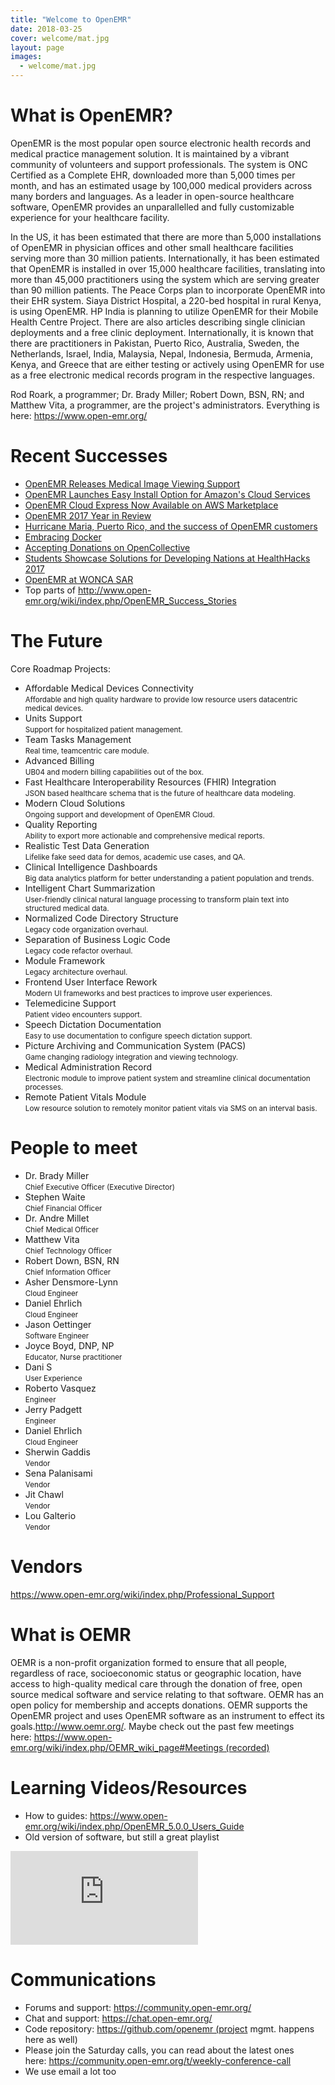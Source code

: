 ```yaml
---
title: "Welcome to OpenEMR"
date: 2018-03-25
cover: welcome/mat.jpg
layout: page
images:
  - welcome/mat.jpg
---
```


# What is OpenEMR?

OpenEMR is the most popular open source electronic health records and medical practice management solution. It is maintained by a vibrant community of volunteers and support professionals. The system is ONC Certified as a Complete EHR, downloaded more than 5,000 times per month, and has an estimated usage by 100,000 medical providers across many borders and languages. As a leader in open-source healthcare software, OpenEMR provides an unparallelled and fully customizable experience for your healthcare facility. 

In the US, it has been estimated that there are more than 5,000 installations of OpenEMR in physician offices and other small healthcare facilities serving more than 30 million patients. Internationally, it has been estimated that OpenEMR is installed in over 15,000 healthcare facilities, translating into more than 45,000 practitioners using the system which are serving greater than 90 million patients. The Peace Corps plan to incorporate OpenEMR into their EHR system. Siaya District Hospital, a 220-bed hospital in rural Kenya, is using OpenEMR. HP India is planning to utilize OpenEMR for their Mobile Health Centre Project. There are also articles describing single clinician deployments and a free clinic deployment. Internationally, it is known that there are practitioners in Pakistan, Puerto Rico, Australia, Sweden, the Netherlands, Israel, India, Malaysia, Nepal, Indonesia, Bermuda, Armenia, Kenya, and Greece that are either testing or actively using OpenEMR for use as a free electronic medical records program in the respective languages.

Rod Roark, a programmer; Dr. Brady Miller; Robert Down, BSN, RN; and Matthew Vita, a programmer, are the project's administrators. Everything is here: https://www.open-emr.org/

# Recent Successes

* [OpenEMR Releases Medical Image Viewing Support](http://www.openhealthnews.com/content/openemr-releases-medical-image-viewing-support)
* [OpenEMR Launches Easy Install Option for Amazon's Cloud Services](http://www.openhealthnews.com/content/openemr-launches-easy-install-option-amazons-cloud-services)
* [OpenEMR Cloud Express Now Available on AWS Marketplace](https://www.emrandehrnews.com/2017/12/20/openemr-cloud-express-now-available-on-aws-marketplace/)
* [OpenEMR 2017 Year in Review](https://www.open-emr.org/year-in-review/)
* [Hurricane Maria, Puerto Rico, and the success of OpenEMR customers](https://openemr.blog/post/hurricane-maria-puerto-rico-openemr-success/)
* [Embracing Docker](https://openemr.blog/post/embracing-docker/)
* [Accepting Donations on OpenCollective](https://openemr.blog/post/accepting-donations-on-opencollective/)
* [Students Showcase Solutions for Developing Nations at HealthHacks 2017](https://openemr.blog/post/success-at-healthhacks-2017/)
* [OpenEMR at WONCA SAR](https://openemr.blog/post/openemr-at-wonca-2017/)
* Top parts of http://www.open-emr.org/wiki/index.php/OpenEMR_Success_Stories

# The Future

Core Roadmap Projects:

* Affordable Medical Devices Connectivity<br/><small>Affordable and high ­quality hardware to provide low resource users data­centric medical devices.</small></small>
* Units Support<br/><small>Support for hospitalized patient management.</small>
* Team Tasks Management<br/><small>Real time, team­centric care module.</small>
* Advanced Billing<br/><small>UB04 and modern billing capabilities out of the box.</small>
* Fast Healthcare Interoperability Resources (FHIR) Integration<br/><small>JSON­ based healthcare schema that is the future of healthcare data modeling.</small>
* Modern Cloud Solutions<br/><small>Ongoing support and development of OpenEMR Cloud.</small>
* Quality Reporting<br/><small>Ability to export more actionable and comprehensive medical reports.</small>
* Realistic Test Data Generation<br/><small>Life­like fake seed data for demos, academic use cases, and QA.</small>
* Clinical Intelligence Dashboards<br/><small>Big data analytics platform for better understanding a patient population and trends.</small>
* Intelligent Chart Summarization<br/><small>User-friendly clinical natural language processing to transform plain text into structured medical data.</small>
* Normalized Code Directory Structure<br/><small>Legacy code organization overhaul.</small>
* Separation of Business Logic Code<br/><small>Legacy code refactor overhaul.</small>
* Module Framework<br/><small>Legacy architecture overhaul.</small>
* Frontend User Interface Rework<br/><small>Modern UI frameworks and best practices to improve user experiences.</small>
* Telemedicine Support<br/><small>Patient video encounters support.</small>
* Speech Dictation Documentation<br/><small>Easy to use documentation to configure speech dictation support.</small>
* Picture Archiving and Communication System (PACS)<br/><small>Game changing radiology integration and viewing technology.</small>
* Medical Administration Record<br/><small>Electronic module to improve patient system and streamline clinical documentation processes.</small>
* Remote Patient Vitals Module<br/><small>Low resource solution to remotely monitor patient vitals via SMS on an interval basis.</small>

# People to meet

* Dr. Brady Miller<br/><small>Chief Executive Officer (Executive Director)</small>
* Stephen Waite<br/><small>Chief Financial Officer</small>
* Dr. Andre Millet<br/><small>Chief Medical Officer</small>
* Matthew Vita<br/><small>Chief Technology Officer</small>
* Robert Down, BSN, RN<br/><small>Chief Information Officer</small>
* Asher Densmore-Lynn<br/><small>Cloud Engineer</small>
* Daniel Ehrlich<br/><small>Cloud Engineer</small>
* Jason Oettinger<br/><small>Software Engineer</small>
* Joyce Boyd, DNP, NP<br/><small>Educator, Nurse practitioner </small>
* Dani S<br/><small>User Experience</small>
* Roberto Vasquez<br/><small>Engineer</small>
* Jerry Padgett<br/><small>Engineer</small>
* Daniel Ehrlich<br/><small>Cloud Engineer</small>
* Sherwin Gaddis<br/><small>Vendor</small>
* Sena Palanisami<br/><small>Vendor</small>
* Jit Chawl<br/><small>Vendor</small>
* Lou Galterio<br/><small>Vendor</small>

# Vendors

https://www.open-emr.org/wiki/index.php/Professional_Support

# What is OEMR

OEMR is a non-profit organization formed to ensure that all people, regardless of race, socioeconomic status or geographic location, have access to high-quality medical care through the donation of free, open source medical software and service relating to that software. OEMR has an open policy for membership and accepts donations. OEMR supports the OpenEMR project and uses OpenEMR software as an instrument to effect its goals.http://www.oemr.org/. Maybe check out the past few meetings here: https://www.open-emr.org/wiki/index.php/OEMR_wiki_page#Meetings (recorded)

# Learning Videos/Resources

* How to guides: https://www.open-emr.org/wiki/index.php/OpenEMR_5.0.0_Users_Guide
* Old version of software, but still a great playlist

<div class="embed-responsive embed-responsive-16by9">
<iframe class="embed-responsive-item" src="https://www.youtube.com/embed/9iOfFsMf7yY" frameborder="0" allow="autoplay; encrypted-media" allowfullscreen></iframe>
</div>


# Communications

* Forums and support: https://community.open-emr.org/
* Chat and support: https://chat.open-emr.org/
* Code repository: https://github.com/openemr (project mgmt. happens here as well)
* Please join the Saturday calls, you can read about the latest ones here: https://community.open-emr.org/t/weekly-conference-call
* We use email a lot too

